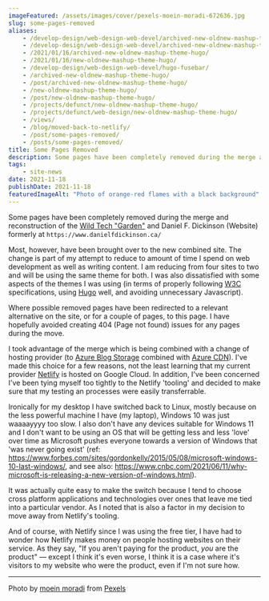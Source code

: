 ```yaml
---
imageFeatured: /assets/images/cover/pexels-moein-moradi-672636.jpg
slug: some-pages-removed
aliases:
    - /develop-design/web-design-web-devel/archived-new-oldnew-mashup-theme-hugo/
    - /develop-design/web-design-web-devel/archived-new-oldnew-mashup-theme-hugo/new-oldnew-mashup-README/
    - /2021/01/16/archived-new-oldnew-mashup-theme-hugo/
    - /2021/01/16/new-oldnew-mashup-theme-hugo/
    - /develop-design/web-design-web-devel/hugo-fusebar/
    - /archived-new-oldnew-mashup-theme-hugo/
    - /post/archived-new-oldnew-mashup-theme-hugo/
    - /new-oldnew-mashup-theme-hugo/
    - /post/new-oldnew-mashup-theme-hugo/
    - /projects/defunct/new-oldnew-mashup-theme-hugo/
    - /projects/defunct/web-design/new-oldnew-mashup-theme-hugo/
    - /views/
    - /blog/moved-back-to-netlify/
    - /post/some-pages-removed/
    - /posts/some-pages-removed/
title: Some Pages Removed
description: Some pages have been completely removed during the merge and reconstruction of The Wild Tech "Garden" and Daniel F. Dickinson (Website)
tags:
    - site-news
date: 2021-11-18
publishDate: 2021-11-18
featuredImageAlt: "Photo of orange-red flames with a black background"
---
```


Some pages have been completely removed during the merge and reconstruction of the [Wild Tech "Garden"](https://www.wildtechgarden.ca/) and Daniel F. Dickinson (Website) formerly at ``https://www.danielfdickinson.ca/``

<!--more-->

Most, however, have been brought over to the new combined site. The change is part of my attempt to reduce to amount of time I spend on web development as well as writing content. I am reducing from four sites to two and will be using the same theme for both. I was also dissatisfied with some aspects of the themes I was using (in terms of properly following [W3C](https://www.w3.org/) specifications, using [Hugo](https://gohugo.io/) well, and avoiding unnecessary Javascript).

Where possible removed pages have been redirected to a relevant alternative on the site, or for a couple of pages, to this page. I have hopefully avoided creating 404 (Page not found) issues for any pages during the move.

I took advantage of the merge which is being combined with a change of hosting provider (to [Azure Blog Storage](https://azure.microsoft.com/en-ca/services/storage/blobs/) combined with [Azure CDN](https://azure.microsoft.com/en-ca/services/cdn/)). I've made this choice for a few reasons, not the least learning that my current provider [Netlify](https://www.netlify.com/) is hosted on Google Cloud. In addition, I've been concerned I've been tying myself too tightly to the Netlify 'tooling' and decided to make sure that my testing an processes were easily transferrable.

Ironically for my desktop I have switched back to Linux, mostly because on the less powerful machine I have (my laptop), Windows 10 was just waaaayyyy too slow. I also don't have any devices suitable for Windows 11 and I don't want to be using an OS that will be getting less and less 'love' over time as Microsoft pushes everyone towards a version of Windows that 'was never going exist' (ref: <https://www.forbes.com/sites/gordonkelly/2015/05/08/microsoft-windows-10-last-windows/>, and see also: <https://www.cnbc.com/2021/06/11/why-microsoft-is-releasing-a-new-version-of-windows.html>).

It was actually quite easy to make the switch because I tend to choose cross platform applications and technologies over ones that leave me tied into a particular vendor. As I noted that is also a factor in my decision to move away from Netlify's tooling.

And of course, with Netlify since I was using the free tier, I have had to wonder how Netlify makes money on people hosting websites on their service. As they say, "If you aren't paying for the product, _you_ are the product" — except I think it's even worse, I think it is a case where it's visitors to my website who were the product, even if I'm not sure how.

---

Photo by [moein moradi](https://www.pexels.com/@moein-moradi-209759?utm_content=attributionCopyText&utm_medium=referral&utm_source=pexels) from [Pexels](https://www.pexels.com/photo/photograph-of-a-burning-fire-672636/?utm_content=attributionCopyText&utm_medium=referral&utm_source=pexels)
